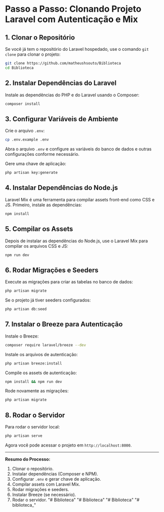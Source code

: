 
# Passo a Passo: Clonando Projeto Laravel com Autenticação e Mix

## 1. Clonar o Repositório
Se você já tem o repositório do Laravel hospedado, use o comando `git clone` para clonar o projeto:

```bash
git clone https://github.com/matheushsouto/Biblioteca
cd Biblioteca
```

## 2. Instalar Dependências do Laravel
Instale as dependências do PHP e do Laravel usando o Composer:

```bash
composer install
```

## 3. Configurar Variáveis de Ambiente
Crie o arquivo `.env`:

```bash
cp .env.example .env
```

Abra o arquivo `.env` e configure as variáveis do banco de dados e outras configurações conforme necessário.

Gere uma chave de aplicação:

```bash
php artisan key:generate
```

## 4. Instalar Dependências do Node.js
Laravel Mix é uma ferramenta para compilar assets front-end como CSS e JS. Primeiro, instale as dependências:

```bash
npm install
```

## 5. Compilar os Assets
Depois de instalar as dependências do Node.js, use o Laravel Mix para compilar os arquivos CSS e JS:

```bash
npm run dev
```

## 6. Rodar Migrações e Seeders
Execute as migrações para criar as tabelas no banco de dados:

```bash
php artisan migrate
```

Se o projeto já tiver seeders configurados:

```bash
php artisan db:seed
```

## 7. Instalar o Breeze para Autenticação

Instale o Breeze:

```bash
composer require laravel/breeze --dev
```

Instale os arquivos de autenticação:

```bash
php artisan breeze:install
```

Compile os assets de autenticação:

```bash
npm install && npm run dev
```

Rode novamente as migrações:

```bash
php artisan migrate
```

## 8. Rodar o Servidor
Para rodar o servidor local:

```bash
php artisan serve
```

Agora você pode acessar o projeto em `http://localhost:8000`.

---

**Resumo do Processo:**
1. Clonar o repositório.
2. Instalar dependências (Composer e NPM).
3. Configurar `.env` e gerar chave de aplicação.
4. Compilar assets com Laravel Mix.
5. Rodar migrações e seeders.
6. Instalar Breeze (se necessário).
7. Rodar o servidor.
"# Biblioteca" 
"# Biblioteca" 
"# Biblioteca" 
"# biblioteca_" 
